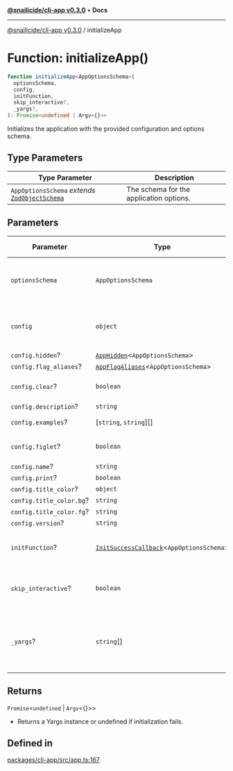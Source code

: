 [**@snailicide/cli-app v0.3.0**](../README.md) • **Docs**

---

[@snailicide/cli-app v0.3.0](../README.md) / initializeApp

# Function: initializeApp()

```ts
function initializeApp<AppOptionsSchema>(
  optionsSchema,
  config,
  initFunction,
  skip_interactive?,
  _yargs?,
): Promise<undefined | Argv<{}>>
```

Initializes the application with the provided configuration and options schema.

## Type Parameters

| Type Parameter                                                                       | Description                             |
| ------------------------------------------------------------------------------------ | --------------------------------------- |
| `AppOptionsSchema` _extends_ [`ZodObjectSchema`](../type-aliases/ZodObjectSchema.md) | The schema for the application options. |

## Parameters

| Parameter                | Type                                                                                 | Default value  | Description                                                        |
| ------------------------ | ------------------------------------------------------------------------------------ | -------------- | ------------------------------------------------------------------ |
| `optionsSchema`          | `AppOptionsSchema`                                                                   | `undefined`    | The schema for validating the application options.                 |
| `config`                 | `object`                                                                             | `undefined`    | The configuration object for the application.                      |
| `config.hidden`?         | [`AppHidden`](../type-aliases/AppHidden.md)\<`AppOptionsSchema`>                     | `undefined`    | -                                                                  |
| `config.flag_aliases`?   | [`AppFlagAliases`](../type-aliases/AppFlagAliases.md)\<`AppOptionsSchema`>           | `undefined`    | -                                                                  |
| `config.clear`?          | `boolean`                                                                            | `...`          | Clears the terminal window                                         |
| `config.description`?    | `string`                                                                             | `...`          | -                                                                  |
| `config.examples`?       | \[`string`, `string`]\[]                                                             | `...`          | Examples of usage                                                  |
| `config.figlet`?         | `boolean`                                                                            | `...`          | Use figlet to make large ascii title                               |
| `config.name`?           | `string`                                                                             | `...`          | -                                                                  |
| `config.print`?          | `boolean`                                                                            | `...`          | -                                                                  |
| `config.title_color`?    | `object`                                                                             | `...`          | -                                                                  |
| `config.title_color.bg`? | `string`                                                                             | `...`          | -                                                                  |
| `config.title_color.fg`? | `string`                                                                             | `...`          | -                                                                  |
| `config.version`?        | `string`                                                                             | `...`          | -                                                                  |
| `initFunction`?          | [`InitSuccessCallback`](../type-aliases/InitSuccessCallback.md)\<`AppOptionsSchema`> | `undefined`    | The callback func ccalled successful init                          |
| `skip_interactive`?      | `boolean`                                                                            | `false`        | Flag to skip interactive prompts. Default is `false`               |
| `_yargs`?                | `string`\[]                                                                          | `process.argv` | The command-line arguments to be parsed. Default is `process.argv` |

## Returns

`Promise`\<`undefined` | `Argv`\<\{}>>

- Returns a Yargs instance or undefined if initialization fails.

## Defined in

[packages/cli-app/src/app.ts:167](https://github.com/gbtunney/snailicide-monorepo/blob/master/packages/cli-app/src/app.ts#L167)
